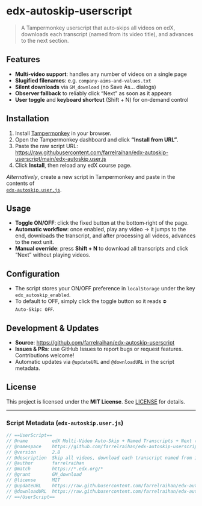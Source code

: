 # edx‑autoskip‑userscript

> A Tampermonkey userscript that auto‑skips all videos on edX, downloads each transcript (named from its video title), and advances to the next section.

## Features

- **Multi‑video support**: handles any number of videos on a single page  
- **Slugified filenames**: e.g. `company-aims-and-values.txt`  
- **Silent downloads** via `GM_download` (no Save As… dialogs)  
- **Observer fallback** to reliably click “Next” as soon as it appears  
- **User toggle** and **keyboard shortcut** (Shift + N) for on‑demand control  

## Installation

1. Install [Tampermonkey](https://www.tampermonkey.net/) in your browser.  
2. Open the Tampermonkey dashboard and click **“Install from URL”**.  
3. Paste the raw script URL:  https://raw.githubusercontent.com/farrelraihan/edx-autoskip-userscript/main/edx-autoskip.user.js
4. Click **Install**, then reload any edX course page.

*Alternatively*, create a new script in Tampermonkey and paste in the contents of  
[`edx-autoskip.user.js`](https://raw.githubusercontent.com/farrelraihan/edx-autoskip-userscript/main/edx-autoskip.user.js).

## Usage

- **Toggle ON/OFF**: click the fixed button at the bottom‑right of the page.  
- **Automatic workflow**: once enabled, play any video → it jumps to the end, downloads the transcript, and after processing all videos, advances to the next unit.  
- **Manual override**: press **Shift + N** to download all transcripts and click “Next” without playing videos.

## Configuration

- The script stores your ON/OFF preference in `localStorage` under the key `edx_autoskip_enabled`.  
- To default to OFF, simply click the toggle button so it reads `⛔ Auto‑Skip: OFF`.

## Development & Updates

- **Source**: https://github.com/farrelraihan/edx-autoskip-userscript  
- **Issues & PRs**: use GitHub Issues to report bugs or request features. Contributions welcome!  
- Automatic updates via `@updateURL` and `@downloadURL` in the script metadata.

## License

This project is licensed under the **MIT License**. See [LICENSE](LICENSE) for details.

---

### Script Metadata (`edx-autoskip.user.js`)

```js
// ==UserScript==
// @name         edX Multi‑Video Auto‑Skip + Named Transcripts + Next (v2.8)
// @namespace    https://github.com/farrelraihan/edx-autoskip-userscript
// @version      2.8
// @description  Skip all videos, download each transcript named from its own video title, then click Next (observer fallback)
// @author       farrelraihan
// @match        https://*.edx.org/*
// @grant        GM_download
// @license      MIT
// @updateURL    https://raw.githubusercontent.com/farrelraihan/edx-autoskip-userscript/main/edx-autoskip.user.js
// @downloadURL  https://raw.githubusercontent.com/farrelraihan/edx-autoskip-userscript/main/edx-autoskip.user.js
// ==/UserScript==
